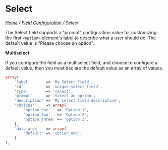 # Select

*[Home](../../README.md) / [Field Configuration](../field-configuration.md) / Select*

The Select field supports a "prompt" configuration value for customizing the first `<option>` element's label to describe what a user should do. The default value is "Please choose an option".

**Multiselect**

If you configure the field as a multiselect field, and choose to configure a default value, then you must declare the default value as an array of values.

```php
array(
	'label'       => 'My Select Field',
	'id'          => 'unique_select_field',
	'type'        => 'select',
	'prompt'      => 'Select an option',
	'description' => 'My select field description',
	'choices'     => array(
		'option_one'   => 'Option 1',
		'option_two'   => 'Option 2',
		'option_three' => 'Option 3',
	),
	'data_args'   => array(
		'default' => 'option_one',
	)
),
```
